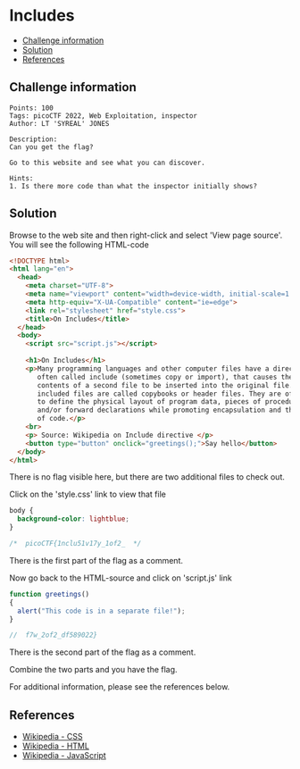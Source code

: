 # Includes

- [Challenge information](#challenge-information)
- [Solution](#solution)
- [References](#references)

## Challenge information
```
Points: 100
Tags: picoCTF 2022, Web Exploitation, inspector
Author: LT 'SYREAL' JONES

Description:
Can you get the flag?

Go to this website and see what you can discover.

Hints:
1. Is there more code than what the inspector initially shows?
```

## Solution

Browse to the web site and then right-click and select 'View page source'.
You will see the following HTML-code
```html
<!DOCTYPE html>
<html lang="en">
  <head>
    <meta charset="UTF-8">
    <meta name="viewport" content="width=device-width, initial-scale=1.0">
    <meta http-equiv="X-UA-Compatible" content="ie=edge">
    <link rel="stylesheet" href="style.css">
    <title>On Includes</title>
  </head>
  <body>
    <script src="script.js"></script>
  
    <h1>On Includes</h1>
    <p>Many programming languages and other computer files have a directive, 
       often called include (sometimes copy or import), that causes the 
       contents of a second file to be inserted into the original file. These 
       included files are called copybooks or header files. They are often used
       to define the physical layout of program data, pieces of procedural code
       and/or forward declarations while promoting encapsulation and the reuse
       of code.</p>
    <br>
    <p> Source: Wikipedia on Include directive </p>
    <button type="button" onclick="greetings();">Say hello</button>
  </body>
</html>
```

There is no flag visible here, but there are two additional files to check out.

Click on the 'style.css' link to view that file
```css
body {
  background-color: lightblue;
}

/*  picoCTF{1nclu51v17y_1of2_  */
```

There is the first part of the flag as a comment.

Now go back to the HTML-source and click on 'script.js' link
```javascript
function greetings()
{
  alert("This code is in a separate file!");
}

//  f7w_2of2_df589022}
```

There is the second part of the flag as a comment.

Combine the two parts and you have the flag.

For additional information, please see the references below.

## References

- [Wikipedia - CSS](https://en.wikipedia.org/wiki/CSS)
- [Wikipedia - HTML](https://en.wikipedia.org/wiki/HTML)
- [Wikipedia - JavaScript](https://en.wikipedia.org/wiki/JavaScript)
